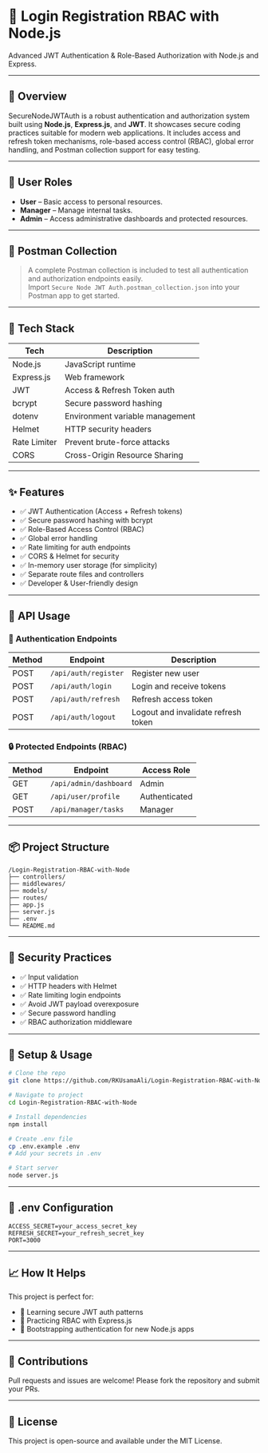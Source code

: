 # 🔐 Login Registration RBAC with Node.js

Advanced JWT Authentication & Role-Based Authorization with Node.js and Express.

---

## 📌 Overview

SecureNodeJWTAuth is a robust authentication and authorization system built using **Node.js**, **Express.js**, and **JWT**. It showcases secure coding practices suitable for modern web applications. It includes access and refresh token mechanisms, role-based access control (RBAC), global error handling, and Postman collection support for easy testing.

---

## 👤 User Roles

- **User** – Basic access to personal resources.
- **Manager** – Manage internal tasks.
- **Admin** – Access administrative dashboards and protected resources.

---

## 🧪 Postman Collection

> A complete Postman collection is included to test all authentication and authorization endpoints easily.  
> Import `Secure Node JWT Auth.postman_collection.json` into your Postman app to get started.

---

## 🧰 Tech Stack

| Tech          | Description                     |
|---------------|---------------------------------|
| Node.js       | JavaScript runtime              |
| Express.js    | Web framework                   |
| JWT           | Access & Refresh Token auth     |
| bcrypt        | Secure password hashing         |
| dotenv        | Environment variable management |
| Helmet        | HTTP security headers           |
| Rate Limiter  | Prevent brute-force attacks     |
| CORS          | Cross-Origin Resource Sharing   |

---

## ✨ Features

- ✅ JWT Authentication (Access + Refresh tokens)
- ✅ Secure password hashing with bcrypt
- ✅ Role-Based Access Control (RBAC)
- ✅ Global error handling
- ✅ Rate limiting for auth endpoints
- ✅ CORS & Helmet for security
- ✅ In-memory user storage (for simplicity)
- ✅ Separate route files and controllers
- ✅ Developer & User-friendly design

---

## 🚀 API Usage

### 🔐 Authentication Endpoints

| Method | Endpoint           | Description             |
|--------|--------------------|-------------------------|
| POST   | `/api/auth/register` | Register new user      |
| POST   | `/api/auth/login`    | Login and receive tokens |
| POST   | `/api/auth/refresh`  | Refresh access token   |
| POST   | `/api/auth/logout`   | Logout and invalidate refresh token |

### 🔒 Protected Endpoints (RBAC)

| Method | Endpoint                | Access Role  |
|--------|-------------------------|--------------|
| GET    | `/api/admin/dashboard`  | Admin        |
| GET    | `/api/user/profile`     | Authenticated|
| POST   | `/api/manager/tasks`    | Manager      |

---

## 📦 Project Structure

```
/Login-Registration-RBAC-with-Node
├── controllers/
├── middlewares/
├── models/
├── routes/
├── app.js
├── server.js
├── .env
└── README.md
```

---

## 🔐 Security Practices

- ✅ Input validation
- ✅ HTTP headers with Helmet
- ✅ Rate limiting login endpoints
- ✅ Avoid JWT payload overexposure
- ✅ Secure password handling
- ✅ RBAC authorization middleware

---

## 🧱 Setup & Usage

```bash
# Clone the repo
git clone https://github.com/RKUsamaAli/Login-Registration-RBAC-with-Node.js.git

# Navigate to project
cd Login-Registration-RBAC-with-Node

# Install dependencies
npm install

# Create .env file
cp .env.example .env
# Add your secrets in .env

# Start server
node server.js
```

---

## 🔑 .env Configuration

```env
ACCESS_SECRET=your_access_secret_key
REFRESH_SECRET=your_refresh_secret_key
PORT=3000
```

---

## 📈 How It Helps

This project is perfect for:

- 🔐 Learning secure JWT auth patterns
- 🧪 Practicing RBAC with Express.js
- 🚀 Bootstrapping authentication for new Node.js apps

---

## 📮 Contributions

Pull requests and issues are welcome! Please fork the repository and submit your PRs.

---

## 📄 License

This project is open-source and available under the MIT License.
